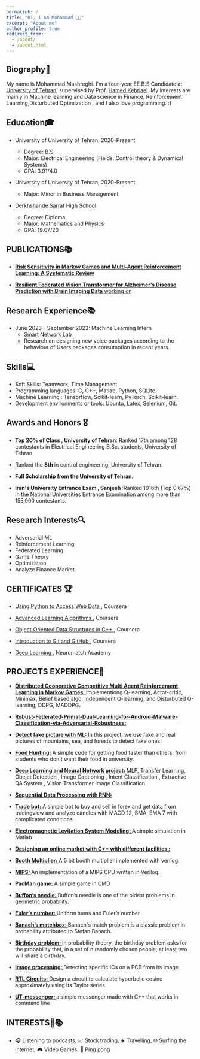 ```yaml
---
permalink: /
title: "Hi, I am Mohammad 👋🏻"
excerpt: "About me"
author_profile: true
redirect_from: 
  - /about/
  - /about.html
---
```




<head>
  <title>My Page Title</title>
  <link rel="icon" type="image/x-icon" href="/images/laptop_netbook_computer_icon_261866.ico">
</head>



## Biography📖

My name is Mohammad Mashreghi. I'm a four-year EE B.S Candidate at [University of Tehran](https://ut.ac.ir/en), supervised by Prof. [Hamed Kebriaei](https://scholar.google.com/citations?user=eDseLNYAAAAJ&hl=en). My interests are mainly in Machine learning and Data science in Finance, Reinforcement Learning,Disturbuted Optimization , and I also love programming. :)


## Education🎓

* University of University of Tehran, 2020-Present
  * Degree: B.S
  * Major: Electrical Engineering (Fields: Control theory & Dynamical Systems)
  * GPA: 3.91/4.0
  

* University of University of Tehran, 2020-Present
  * Major: Minor in Business Management

* Derkhshande Sarraf High School
  * Degree: Diploma
  * Major: Mathematics and Physics
  * GPA: 19.07/20

## PUBLICATIONS📚

* <a href="https://arxiv.org/abs/2406.06041" target="_blank"><strong>Risk Sensitivity in Markov Games and Multi-Agent Reinforcement Learning: A Systematic Review</strong></a>

* <a href="" target="_blank"><strong>Resilient Federated Vision Transformer for Alzheimer’s Disease Prediction with Brain Imaging Data</strong> working on</a>





## Research Experience📚

* June 2023 - September 2023: Machine Learning Intern
  * Smart Network Lab
  * Research on designing new voice packages according to the behaviour of Users packages consumption in recent years.
 

## Skills💻

* Soft Skills: Teamwork, Time Management.
* Programming languages: C, C++, Matlab, Python, SQLite.
* Machine Learning : Tensorflow, Scikit-learn, PyTorch, Scikit-learn.
* Development environments or tools: Ubuntu, Latex, Selenium, Git.


## Awards and Honors 🎖️

* <strong>Top 20% of Class , University of Tehran</strong>: Ranked 17th among 128 contestants in Electrical Engineering B.Sc. students, University of Tehran

* Ranked the <strong>8th</strong> in control engineering, University of Tehran.

* <strong> Full Scholarship from the University of Tehran. </strong>

* <strong> Iran's University Entrance Exam , Sanjesh </strong>:Ranked 1016th  (Top 0.67%) in the National Universities Entrance Examination among more than 155,000 contestants. 

## Research Interests🔍

* Adversarial ML
* Reinforcement Learning
* Federated Learning
* Game Theory
* Optimization
* Analyze Finance Market





## CERTIFICATES 🏆

* <a href="https://www.coursera.org/account/accomplishments/verify/8XH5WEBVWQZU?utm_source=link&utm_medium=certificate&utm_content=cert_image&utm_campaign=sharing_cta&utm_product=course">Using Python to Access Web Data </a>, Coursera

* <a href="https://www.coursera.org/account/accomplishments/verify/V9U8RDWQRSSN?utm_source=link&utm_medium=certificate&utm_content=cert_image&utm_campaign=sharing_cta&utm_product=course">Advanced Learning Algorithms </a>, Coursera

* <a href="https://coursera.org/share/5b77b32397b9952503c6c62bd5b1cd6b">Object‑Oriented Data Structures in C++ </a>, Coursera

* <a href="https://www.coursera.org/account/accomplishments/verify/MLDH5GZXEGZL?utm_source=link&utm_medium=certificate&utm_content=cert_image&utm_campaign=sharing_cta&utm_product=course">Introduction to Git and GitHub </a>, Coursera

* <a href="https://portal.neuromatchacademy.org/certificate/dd17f7f6-eb0f-4a02-8e89-f3b22252ae59">Deep Learning </a>, Neuromatch Academy


## PROJECTS EXPERIENCE🚀

* <a href="https://github.com/M-Mashreghi/Distributed-Cooperative-Competitive-Multi-Agent-Reinforcement-Learning-in-Markov-Games" target="_blank"><strong>Distributed Cooperative Competitive Multi Agent Reinforcement Learning in Markov Games: </strong></a>Implementiong Q-learning, Actor-critic, Minimax, Belief based algo, Independent Q-learning, and Disturbuted Q-learning, DDPG, MADDPG.


* <a href="https://github.com/M-Mashreghi/Robust-Federated-Primal-Dual-Learning-for-Android-Malware-Classification-via-Adversarial-Robustness" target="_blank"><strong>Robust-Federated-Primal-Dual-Learning-for-Android-Malware-Classification-via-Adversarial-Robustness: </strong></a>



* <a href="https://github.com/M-Mashreghi/Detect-fake-picture" target="_blank"><strong>Detect fake picture with ML: </strong></a>In this project, we use fake and real pictures of mountains, sea, and forests to detect fake ones.
  
* <a href="https://github.com/M-Mashreghi/Food-Hunting" target="_blank"><strong>Food Hunting: </strong></a>A simple code for getting food faster than others, from students who don't want their food in university.

* <a href="https://github.com/M-Mashreghi/neural-networks-and-deep-learning" target="_blank"><strong>Deep Learning and Neural Network project: </strong></a>MLP, Transfer Learning, Obejct Detection , Image Captioning , Intent Classification , Extractive QA System , Vision Transformer Image Classification

* <a href="https://github.com/M-Mashreghi/Sequential-Data-Processing-with-RNN---Magnificent_Lupin" target="_blank"><strong> Sequential Data Processing with RNN: </strong></a>

* <a href="https://github.com/M-Mashreghi/trade-bot" target="_blank"><strong>Trade bot: </strong></a>A simple bot to buy and sell in forex and get data from tradingview and analyze candles with MACD 12, SMA, EMA 7 with complicated conditions

* <a href="https://github.com/M-Mashreghi/Electromagnetic-Levitation-System-Modeling" target="_blank"><strong>Electromagnetic Levitation System Modeling: </strong></a>A simple simulation in Matlab

* <a href="https://github.com/M-Mashreghi/AP-2022-Fall/tree/main/4" target="_blank"><strong>Designing an online market with C++ with different facilities : </strong></a>  

* <a href="https://github.com/M-Mashreghi/Booth-Multiplier" target="_blank"><strong>Booth Multiplier: </strong></a>A 5 bit booth multiplier implemented with verilog.  

* <a href="https://github.com/M-Mashreghi/MIPS" target="_blank"><strong>MIPS: </strong></a>An implementation of a MIPS CPU written in Verilog.

* <a href="https://github.com/M-Mashreghi/Pacman" target="_blank"><strong>PacMan game: </strong></a>A simple game in CMD

* <a href="https://github.com/M-Mashreghi/Buffon-s-Needle" target="_blank"><strong>Buffon’s needle: </strong></a>Buffon’s needle is one of the oldest problems in geometric probability.
* <a href="https://github.com/M-Mashreghi/Euler-s-number" target="_blank"><strong>Euler’s number: </strong></a>Uniform sums and Euler’s number
* <a href="https://github.com/M-Mashreghi/Banach-s-matchbox" target="_blank"><strong>Banach’s matchbox: </strong></a>Banach's match problem is a classic problem in probability attributed to Stefan Banach. 
* <a href="https://github.com/M-Mashreghi/Birthday-problem" target="_blank"><strong>Birthday problem: </strong></a>In probability theory, the birthday problem asks for the probability that, in a set of n randomly chosen people, at least two will share a birthday. 
* <a href="https://github.com/M-Mashreghi/image-processing" target="_blank"><strong>Image processing: </strong></a>Detecting specific ICs on a PCB from its image
* <a href="https://github.com/M-Mashreghi/Digital-Logic-Design-CA/tree/main/CA06" target="_blank"><strong>RTL Circuits: </strong></a>Design a circuit to calculate hyperbolic cosine approximately using its Taylor series
* <a href="https://github.com/M-Mashreghi/UT-messenger" target="_blank"><strong>UT-messenger: </strong></a>a simple messenger made with C++ that works in command line


## INTERESTS🎨📚

* 🎧 Listening to podcasts, 📈 Stock trading, ✈️ Travelling, 🌐 Surfing the internet, 🎮 Video Games, 🏓 Ping pong
